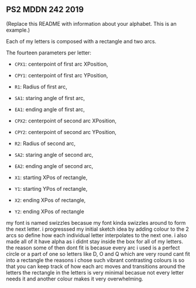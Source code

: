 ## PS2 MDDN 242 2019

(Replace this README with information about your alphabet. This is an example.)

Each of my letters is composed with a rectangle and two arcs. 

The fourteen parameters per letter:

  * `CPX1`: centerpoint of first arc XPosition,
  * `CPY1`: centerpoint of first arc YPosition,
  * `R1`: Radius of first arc,
  * `SA1`: staring angle of first arc,
  * `EA1`: ending angle of first arc,

  * `CPX2`: centerpoint of second arc XPosition,
  * `CPY2`: centerpoint of second arc YPosition,
  * `R2`: Radius of second arc,
  * `SA2`: staring angle of second arc,
  * `EA2`: ending angle of second arc,

  * `X1`: starting XPos of rectangle,
  * `Y1`: starting YPos of rectangle,
  * `X2`: ending XPos of rectangle,
  * `Y2`: ending XPos of rectangle

my font is named swizzles becasue my font kinda swizzles around to form the next letter.
i progresssed my initial sketch idea by adding colour to the 2 arcs so define how each individual letter interpolates to the next one.
i also made all of it have alpha as i didnt stay inside the box for all of my letters.
the reason some of then dont fit is becasue every arc i used is a perfect circle or a part of one so letters like D, O and Q which are very round cant fit into a rectangle
the reasons i chose such vibrant contrasting colours is so that you can keep track of how each arc moves and transitions around the letters
the rectangle in the letters is very minimal becasue not every letter needs it and another colour makes it very overwhelming.

